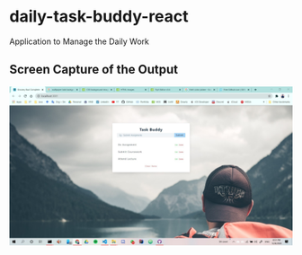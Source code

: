 # daily-task-buddy-react
Application to Manage the Daily Work

## Screen Capture of the Output 

<img src="https://github.com/viraj-lakshitha/daily-task-buddy-react/blob/main/SharedScreenshot.jpg" alt="ScreenCapture">




